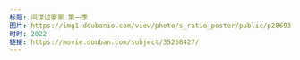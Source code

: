 ```yaml
---
标题: 间谍过家家 第一季
图片: https://img1.doubanio.com/view/photo/s_ratio_poster/public/p2869306649.jpg
时时: 2022
链接: https://movie.douban.com/subject/35258427/
---
```

